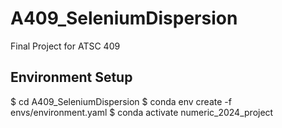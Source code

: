 # A409_SeleniumDispersion
Final Project for ATSC 409

## Environment Setup

  $ cd A409_SeleniumDispersion
  $ conda env create -f envs/environment.yaml
  $ conda activate numeric_2024_project
